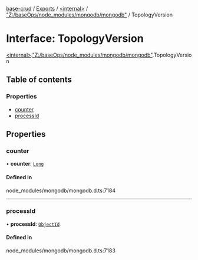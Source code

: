 [base-crud](../README.md) / [Exports](../modules.md) / [\<internal\>](../modules/internal_.md) / ["Z:/baseOps/node\_modules/mongodb/mongodb"](../modules/internal_._Z__baseOps_node_modules_mongodb_mongodb_.md) / TopologyVersion

# Interface: TopologyVersion

[\<internal\>](../modules/internal_.md).["Z:/baseOps/node\_modules/mongodb/mongodb"](../modules/internal_._Z__baseOps_node_modules_mongodb_mongodb_.md).TopologyVersion

## Table of contents

### Properties

- [counter](internal_._Z__baseOps_node_modules_mongodb_mongodb_.TopologyVersion.md#counter)
- [processId](internal_._Z__baseOps_node_modules_mongodb_mongodb_.TopologyVersion.md#processid)

## Properties

### counter

• **counter**: [`Long`](../classes/internal_._Z__baseOps_node_modules_mongodb_mongodb_.BSON.Long.md)

#### Defined in

node_modules/mongodb/mongodb.d.ts:7184

___

### processId

• **processId**: [`ObjectId`](../classes/internal_._Z__baseOps_node_modules_mongodb_mongodb_.BSON.ObjectId.md)

#### Defined in

node_modules/mongodb/mongodb.d.ts:7183
